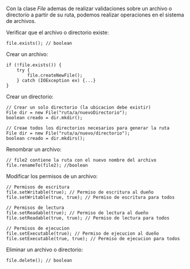 Con la clase *File* ademas de realizar validaciones sobre un archivo o directorio a partir de su ruta, podemos realizar operaciones en el sistema de archivos.

Verificar que el archivo o directorio existe:

```
file.exists(); // boolean
```

Crear un archivo:

```
if (!file.exists()) {
	try {
		file.createNewFile();
	} catch (IOException ex) {...}
}
```

Crear un directorio:

```
// Crear un solo directorio (la ubicacion debe existir)
File dir = new File("ruta/a/nuevoDirectorio");
boolean creado = dir.mkdir();

// Creae todos los directorios necesarios para generar la ruta
File dir = new File("ruta/a/nuevo/directorio");
boolean creado = dir.mkdirs();
```

Renombrar un archivo:

```
// file2 contiene la ruta con el nuevo nombre del archivo
file.renameTo(file2); //boolean
```

Modificar los permisos de un archivo:

```
// Permisos de escritura
file.setWritable(true); // Permiso de escritura al dueño
file.setWritable(true, true); // Permiso de escritura para todos

// Permisos de lectura
file.setReadable(true); // Permiso de lectura al dueño
file.setReadable(true, true); // Permiso de lectura para todos

// Permisos de ejecucion
file.setExecutable(true); // Permiso de ejecucion al dueño
file.setExecutable(true, true); // Permiso de ejecucion para todos
```

Eliminar un archivo o directorio:

```
file.delete(); // boolean
```

